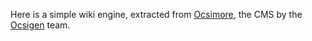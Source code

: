 Here is a simple wiki engine, extracted from [Ocsimore](http://ocsigen.org/ocsimore/), the CMS by the [Ocsigen](http://www.ocsigen.org) team.